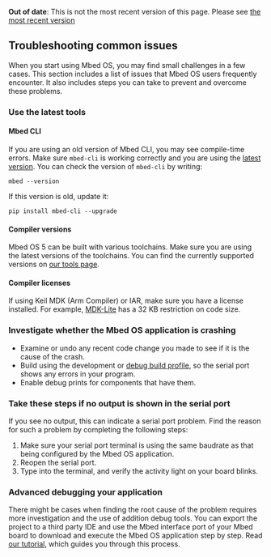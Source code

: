 <span class="warnings">**Out of date**: This is not the most recent version of this page. Please see [the most recent version](y)</span>
## Troubleshooting common issues

When you start using Mbed OS, you may find small challenges in a few cases. This section includes a list of issues that Mbed OS users frequently encounter. It also includes steps you can take to prevent and overcome these problems.

### Use the latest tools

#### Mbed CLI

If you are using an old version of Mbed CLI, you may see compile-time errors. Make sure `mbed-cli` is working correctly and you are using the <a href="https://github.com/ARMmbed/mbed-cli/releases" target="_blank">latest version</a>. You can check the version of `mbed-cli` by writing:

 ```
 mbed --version
 ```

 If this version is old, update it:

 ```
 pip install mbed-cli --upgrade
 ```

#### Compiler versions

Mbed OS 5 can be built with various toolchains. Make sure you are using the latest versions of the toolchains. You can find the currently supported versions on <a href="https://os.mbed.com/docs/v5.6/tools/index.html" target="_blank">our tools page</a>.

#### Compiler licenses

If using Keil MDK (Arm Compiler) or IAR, make sure you have a license installed. For example, <a href="http://www.keil.com/arm/mdk.asp" target="_blank">MDK-Lite</a> has a 32 KB restriction on code size.

### Investigate whether the Mbed OS application is crashing

- Examine or undo any recent code change you made to see if it is the cause of the crash.
- Build using the development or <a href="https://os.mbed.com/docs/v5.6/tools/build-profiles.html" target="_blank">debug build profile</a>, so the serial port shows any errors in your program.
- Enable debug prints for components that have them.

### Take these steps if no output is shown in the serial port

If you see no output, this can indicate a serial port problem. Find the reason for such a problem by completing the following steps:

1. Make sure your serial port terminal is using the same baudrate as that being configured by the Mbed OS application.
1. Reopen the serial port.
1. Type into the terminal, and verify the activity light on your board blinks.

### Advanced debugging your application

There might be cases when finding the root cause of the problem requires more investigation and the use of addition debug tools. You can export the project to a third party IDE and use the Mbed interface port of your Mbed board to download and execute the Mbed OS application step by step. Read <a href="https://os.mbed.com/docs/v5.6/tutorials/debugging.html" target="_blank">our tutorial</a>, which guides you through this process.

